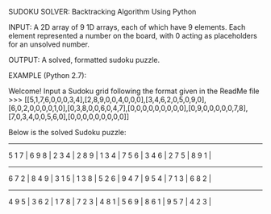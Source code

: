 SUDOKU SOLVER: Backtracking Algorithm Using Python

INPUT: A 2D array of 9 1D arrays, each of which have 9 elements. Each element represented a number on the board, with 0 acting as placeholders for an unsolved number.

OUTPUT: A solved, formatted sudoku puzzle.

EXAMPLE (Python 2.7):

Welcome! Input a Sudoku grid following the format given in the ReadMe file >>> [[5,1,7,6,0,0,0,3,4],[2,8,9,0,0,4,0,0,0],[3,4,6,2,0,5,0,9,0],[6,0,2,0,0,0,0,1,0],[0,3,8,0,0,6,0,4,7],[0,0,0,0,0,0,0,0,0],[0,9,0,0,0,0,0,7,8],[7,0,3,4,0,0,5,6,0],[0,0,0,0,0,0,0,0,0]]

Below is the solved Sudoku puzzle:
______________________________
 5  1  7 | 6  9  8 | 2  3  4 |
 2  8  9 | 1  3  4 | 7  5  6 |
 3  4  6 | 2  7  5 | 8  9  1 |
______________________________
 6  7  2 | 8  4  9 | 3  1  5 |
 1  3  8 | 5  2  6 | 9  4  7 |
 9  5  4 | 7  1  3 | 6  8  2 |
______________________________
 4  9  5 | 3  6  2 | 1  7  8 |
 7  2  3 | 4  8  1 | 5  6  9 |
 8  6  1 | 9  5  7 | 4  2  3 |
